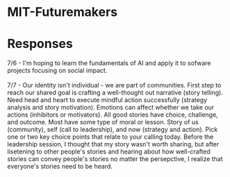 # MIT-Futuremakers

# Responses
7/6 - I'm hoping to learn the fundamentals of AI and apply it to sofware projects focusing on social impact. <br> <br>
7/7 - Our identity isn't individual - we are part of communities. First step to reach our shared goal is crafting a well-thought out narrative (story telling). Need head and heart to execute mindful action successfully (strategy analysis and story motivation). Emotions can affect whether we take our actions (inhibitors or motivators). All good stories have choice, challenge, and outcome. Most have some type of moral or lesson. Story of us (community), self (call to leadership), and now (strategy and action). Pick one or two key choice points that relate to your calling today. Before the leadership session, I thought that my story wasn't worth sharing, but after lisetening to other people's stories and hearing about how well-crafted stories can convey people's stories no matter the persepctive, I realize that everyone's stories need to be heard. 

  
